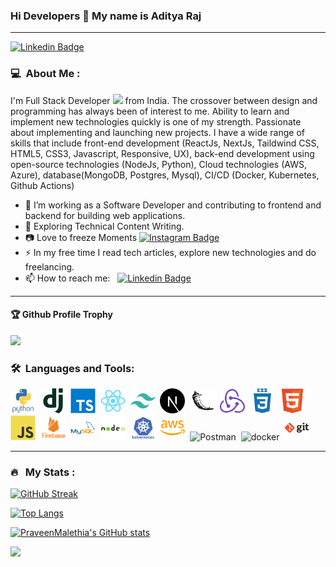 


### Hi Developers 👋 My name is Aditya Raj
---

[![Linkedin Badge](https://img.shields.io/badge/-Aditya-blue?style=flat-square&logo=Linkedin&logoColor=white&link=https://www.linkedin.com/in/gnsaddy/)](https://www.linkedin.com/in/gnsaddy/)

### 💻 &nbsp;About Me :

I'm
Full Stack Developer <img src="https://media.giphy.com/media/WUlplcMpOCEmTGBtBW/giphy.gif" width="30"> from India. 
The crossover between design and programming has always been of interest to me. Ability to learn and implement new technologies quickly is one of my strength. Passionate about implementing and launching new projects. I have a wide range of skills that include front-end development (ReactJs, NextJs, Taildwind CSS, HTML5, CSS3, Javascript, Responsive, UX), back-end development using open-source technologies (NodeJs, Python), Cloud technologies (AWS, Azure), database(MongoDB, Postgres, Mysql), CI/CD (Docker, Kubernetes, Github Actions)

- 🔭 I’m working as a Software Developer and contributing to frontend and backend for building web applications.
- 🌱 Exploring Technical Content Writing.
- 📷 Love to freeze Moments [![Instagram Badge](https://img.shields.io/badge/-aditya-white?style=flat&logo=Instagram&logoColor=red)](https://www.instagram.com/gnsaddy/)
- ⚡ In my free time I read tech articles, explore new technologies and do freelancing.
- 📫 How to reach me: &nbsp; [![Linkedin Badge](https://img.shields.io/badge/-aditya-blue?style=flat&logo=Linkedin&logoColor=white)](https://www.linkedin.com/in/gnsaddy)

---

<div>
  <h4>🏆 Github Profile Trophy</h4>
  <a href="https://github.com/ryo-ma/github-profile-trophy">
    <img src="https://github-profile-trophy.vercel.app/?username=gnsaddy&column=7"/>
  </a>
</div>

### 🛠 &nbsp;Languages and Tools:

<p>
  
<img src="https://github.com/devicons/devicon/blob/master/icons/python/python-original-wordmark.svg" title="python" alt="python" width="40" height="40"/>&nbsp;
<img src="https://github.com/devicons/devicon/blob/master/icons/django/django-plain.svg" title="django" alt="django" width="40" height="40"/>&nbsp;
<img src="https://github.com/devicons/devicon/blob/master/icons/typescript/typescript-original.svg" title="ty" alt="ty" width="40" height="40"/>&nbsp;
<img src="https://github.com/devicons/devicon/blob/master/icons/react/react-original.svg" title="react" alt="react" width="40" height="40"/>&nbsp;
<img src="https://github.com/devicons/devicon/blob/master/icons/tailwindcss/tailwindcss-plain.svg" title="tailwindcss" alt="tailwindcss" width="40" height="40"/>&nbsp;
<img src="https://github.com/devicons/devicon/blob/master/icons/nextjs/nextjs-original.svg" title="next" alt="next" width="40" height="40"/>&nbsp;
<img src="https://github.com/devicons/devicon/blob/master/icons/flask/flask-original.svg" title="flask" alt="flask" width="40" height="40"/>&nbsp;
<img src="https://github.com/devicons/devicon/blob/master/icons/redux/redux-original.svg" title="Redux" alt="Redux " width="40" height="40"/>&nbsp;
<img src="https://github.com/devicons/devicon/blob/master/icons/css3/css3-plain-wordmark.svg" title="CSS3" alt="CSS" width="40" height="40"/>&nbsp;
<img src="https://github.com/devicons/devicon/blob/master/icons/html5/html5-original.svg" title="HTML5" alt="HTML" width="40" height="40"/>&nbsp;
<img src="https://github.com/devicons/devicon/blob/master/icons/javascript/javascript-original.svg" title="JavaScript" alt="JavaScript" width="40" height="40"/>&nbsp;
<img src="https://github.com/devicons/devicon/blob/master/icons/firebase/firebase-plain-wordmark.svg" title="Firebase" alt="Firebase" width="40" height="40"/>&nbsp;
<img src="https://github.com/devicons/devicon/blob/master/icons/mysql/mysql-original-wordmark.svg" title="MySQL"  alt="MySQL" width="40" height="40"/>&nbsp;
<img src="https://github.com/devicons/devicon/blob/master/icons/nodejs/nodejs-original-wordmark.svg" title="NodeJS" alt="NodeJS" width="40" height="40"/>&nbsp;
  <img src="https://github.com/devicons/devicon/blob/master/icons/kubernetes/kubernetes-plain-wordmark.svg" title="k8s" alt="kubernetes" width="40" height="40"/>&nbsp;
<img src="https://github.com/devicons/devicon/blob/master/icons/amazonwebservices/amazonwebservices-plain-wordmark.svg" title="AWS" alt="AWS" width="40" height="40"/>&nbsp;
<img src="https://www.vectorlogo.zone/logos/getpostman/getpostman-icon.svg" title="Postman"  alt="Postman" width="40" height="40"/>&nbsp;
  <img src="https://www.vectorlogo.zone/logos/docker/docker-icon.svg" title="docker" alt="docker" width="40" height="40"/>&nbsp;
<img src="https://github.com/devicons/devicon/blob/master/icons/git/git-original-wordmark.svg" title="Git" alt="Git" width="40" height="40"/>&nbsp;
  
</p>

---

### 🔥 &nbsp; My Stats :
[![GitHub Streak](http://github-readme-streak-stats.herokuapp.com?user=gnsaddy&theme=dark&background=000000)](https://git.io/streak-stats)

[![Top Langs](https://github-readme-stats.vercel.app/api/top-langs/?username=gnsaddy&layout=compact&theme=vision-friendly-dark)](https://github.com/anuraghazra/github-readme-stats)

<a href="http://www.github.com/gnsaddy"><img src="https://github-readme-stats.vercel.app/api?username=gnsaddy&show_icons=true&hide=stars,prs,contribs&count_private=true&title_color=0891b2&text_color=ffffff&icon_color=0891b2&bg_color=1c1917&hide_border=true&show_icons=true" alt="PraveenMalethia's GitHub stats" /></a>

![](https://activity-graph.herokuapp.com/graph?username=gnsaddy&theme=react-dark&area=true)



